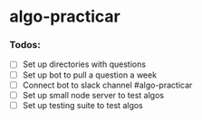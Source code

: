 # algo-practicar

### Todos:
  - [ ] Set up directories with questions
  - [ ] Set up bot to pull a question a week
  - [ ] Connect bot to slack channel #algo-practicar
  - [ ] Set up small node server to test algos
  - [ ] Set up testing suite to test algos
